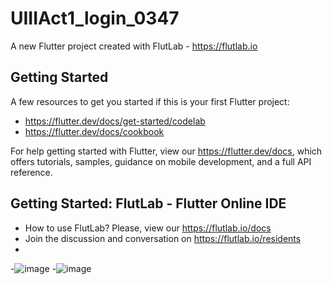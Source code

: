 # UIIIAct1_login_0347

A new Flutter project created with FlutLab - https://flutlab.io

## Getting Started

A few resources to get you started if this is your first Flutter project:

- https://flutter.dev/docs/get-started/codelab
- https://flutter.dev/docs/cookbook

For help getting started with Flutter, view our
https://flutter.dev/docs, which offers tutorials,
samples, guidance on mobile development, and a full API reference.

## Getting Started: FlutLab - Flutter Online IDE

- How to use FlutLab? Please, view our https://flutlab.io/docs
- Join the discussion and conversation on https://flutlab.io/residents
- 
-![image](https://github.com/CorreaMontesDiego/UIII-Act1-0347/assets/143771010/bec45f28-8875-4227-adb1-455f35132c66)
-![image](https://github.com/CorreaMontesDiego/UIII-Act1-0347/assets/143771010/86e3427b-7ef9-4d1d-a023-0e7f3db5ce2f)

